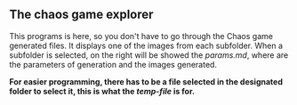 ## The chaos game explorer

This programs is here, so you don't have to go through the Chaos game generated files. It displays one of the images from each subfolder. When a subfolder is selected, on the right will be showed the _params.md_, where are the parameters of generation and the images generated.

__For easier programming, there has to be a file selected in the designated folder to select it, this is what the _temp-file_ is for.__